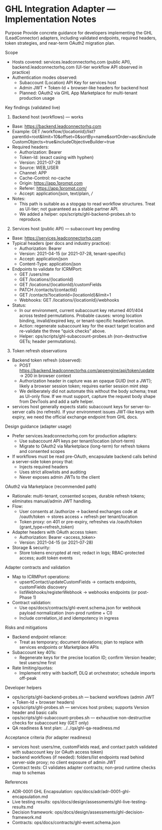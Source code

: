 # GHL Integration Adapter — Implementation Notes

Purpose
Provide concrete guidance for developers implementing the GHL (LeadConnector) adapters, including validated endpoints, required headers, token strategies, and near-term OAuth2 migration plan.

Scope
- Hosts covered: services.leadconnectorhq.com (public API), backend.leadconnectorhq.com (UI-tier workflow API observed in practice)
- Authentication modes observed:
  - Subaccount (Location) API Key for services host
  - Admin JWT + Token-Id + browser-like headers for backend host
  - Planned: OAuth2 via GHL App Marketplace for multi-tenant production usage

Key findings (validated live)
1) Backend host (workflows) — works
- Base: https://backend.leadconnectorhq.com
- Example: GET /workflow/{locationId}/list?parentId=root&limit=10&offset=0&sortBy=name&sortOrder=asc&includeCustomObjects=true&includeObjectiveBuilder=true
- Required headers:
  - Authorization: Bearer <admin JWT>
  - Token-Id: <token id JWT>  (exact casing with hyphen)
  - Version: 2021-07-28
  - Source: WEB_USER
  - Channel: APP
  - Cache-Control: no-cache
  - Origin: https://app.1prompt.com
  - Referer: https://app.1prompt.com/
  - Accept: application/json, text/plain, */*
- Notes:
  - This path is suitable as a stopgap to read workflow structures. Treat as UI-tier; not guaranteed as a stable partner API.
  - We added a helper: ops/scripts/ghl-backend-probes.sh to reproduce.

2) Services host (public API) — subaccount key pending
- Base: https://services.leadconnectorhq.com
- Typical headers (per docs and industry practice):
  - Authorization: Bearer <subaccount API key>
  - Version: 2021-04-15 (or 2021-07-28, tenant-specific)
  - Accept: application/json
  - Content-Type: application/json
- Endpoints to validate for ICRMPort:
  - GET /users/me
  - GET /locations/{locationId}
  - GET /locations/{locationId}/customFields
  - PATCH /contacts/{contactId}
  - GET /contacts?locationId={locationId}&limit=1
  - Webhooks: GET /locations/{locationId}/webhooks
- Status:
  - In our environment, current subaccount key returned 401/404 across tested permutations. Probable causes: wrong location binding, invalid/expired key, or tenant-specific header/version.
  - Action: regenerate subaccount key for the exact target location and re-validate the three “quick checks” above.
  - Helper: ops/scripts/ghl-subaccount-probes.sh (non-destructive GETs; header permutations).

3) Token refresh observations
- Backend token refresh (observed):
  - POST https://backend.leadconnectorhq.com/appengine/api/token/update  → 200 in browser context
  - Authorization header in capture was an opaque GUID (not a JWT); likely a browser session token; requires earlier session mint step
  - We deliberately did not automate this without the body schema; treat as UI-only flow. If we must support, capture the request body shape from DevTools and add a safe helper.
- services host generally expects static subaccount keys for server-to-server calls (no refresh). If your environment issues JWT-like keys with expiry, we need the official exchange endpoint from GHL docs.

Design guidance (adapter usage)
- Prefer services.leadconnectorhq.com for production adapters:
  - Use subaccount API keys per tenant/location (short-term)
  - Migrate to OAuth2 via Marketplace (long-term) for refresh tokens and consented scopes
- If workflows must be read pre-OAuth, encapsulate backend calls behind a server-side token proxy that:
  - Injects required headers
  - Uses strict allowlists and auditing
  - Never exposes admin JWTs to the client

OAuth2 via Marketplace (recommended path)
- Rationale: multi-tenant, consented scopes, durable refresh tokens; eliminates manual/admin JWT handling.
- Flow:
  - User consents at /authorize → backend exchanges code at /oauth/token → stores access + refresh per tenant/location
  - Token proxy: on 401 or pre-expiry, refreshes via /oauth/token (grant_type=refresh_token)
- Adapter headers with OAuth access token:
  - Authorization: Bearer <access_token>
  - Version: 2021-04-15 (or 2021-07-28)
- Storage & security:
  - Store tokens encrypted at rest; redact in logs; RBAC-protected access; audit token events

Adapter contracts and validation
- Map to ICRMPort operations:
  - upsertContact/updateCustomFields → contacts endpoints, customFields discovery
  - listWebhooks/registerWebhook → webhooks endpoints (or post-Phase 1)
- Contract validation:
  - Use ops/docs/contracts/ghl-event.schema.json for webhook payload normalization (non-prod runtime + CI)
  - Include correlation_id and idempotency in ingress

Risks and mitigations
- Backend endpoint reliance:
  - Treat as temporary; document deviations; plan to replace with services endpoints or Marketplace APIs
- Subaccount key 401s:
  - Regenerate keys for the precise location ID; confirm Version header; test users/me first
- Rate limiting/quotas:
  - Implement retry with backoff, DLQ at orchestrator; schedule imports off-peak

Developer helpers
- ops/scripts/ghl-backend-probes.sh — backend workflows (admin JWT + Token-Id + browser headers)
- ops/scripts/ghl-probes.sh — services host probes; supports Version header and basic calls
- ops/scripts/ghl-subaccount-probes.sh — exhaustive non-destructive checks for subaccount key (GET only)
- QA readiness & test plan: ../../qa/ghl-qa-readiness.md

Acceptance criteria (for adapter readiness)
- services host: users/me, customFields read, and contact patch validated with subaccount key (or OAuth access token)
- backend workflows (if needed): folders/list endpoints read behind server-side proxy; no client exposure of admin JWT
- Contract tests: CI validates adapter contracts; non-prod runtime checks map to schemas

References
- ADR-0001 GHL Encapsulation: ops/docs/adr/adr-0001-ghl-encapsulation.md
- Live testing results: ops/docs/design/assessments/ghl-live-testing-results.md
- Decision framework: ops/docs/design/assessments/ghl-decision-framework.md
- Contracts: ops/docs/contracts/ghl-event.schema.json
